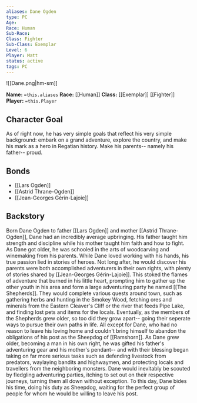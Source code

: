 ```yaml
---
aliases: Dane Ogden
type: PC
Age:
Race: Human
Sub-Race: 
Class: Fighter
Sub-Class: Exemplar
Level: 6
Player: Matt
status: active
tags: PC
---
```



![[Dane.png|hm-sm]]

**Name:** `=this.aliases`
**Race:** [[Human]]
**Class:** [[Exemplar]] [[Fighter]] 
**Player:** `=this.Player`

## Character Goal

As of right now, he has very simple goals that reflect his very simple background: embark on a grand adventure, explore the country, and make his mark as a hero in Regatian history. Make his parents-- namely his father-- proud.

## Bonds

- [[Lars Ogden]]
- [[Astrid Thrane-Ogden]]
- [[Jean-Georges Gérin-Lajoie]]

## Backstory

Born Dane Ogden to father [[Lars Ogden]] and mother [[Astrid Thrane-Ogden]], Dane had an incredibly average upbringing. His father taught him strength and discipline while his mother taught him faith and how to fight. As Dane got older, he was schooled in the arts of woodcarving and winemaking from his parents. While Dane loved working with his hands, his true passion lied in stories of heroes. Not long after, he would discover his parents were both accomplished adventurers in their own rights, with plenty of stories shared by [[Jean-Georges Gérin-Lajoie]].   This stoked the flames of adventure that burned in his little heart, prompting him to gather up the other youth in his area and form a large adventuring party he named [[The Shepherds]]. They would complete various quests around town, such as gathering herbs and hunting in the Smokey Wood, fetching ores and minerals from the Eastern Cleaver's Cliff or the river that feeds Pipe Lake, and finding lost pets and items for the locals. Eventually, as the members of the Shepherds grew older, so too did they grow apart-- going their seperate ways to pursue their own paths in life. All except for Dane, who had no reason to leave his loving home and couldn't bring himself to abandon the obligations of his post as the Sheepdog of [[Ramshorn]].  As Dane grew older, becoming a man in his own right, he was gifted his father's adventuring gear and his mother's pendant-- and with their blessing began taking on far more serious tasks such as defending livestock from predators, waylaying bandits and highwaymen, and protecting locals and travellers from the neighboring monsters. Dane would inevitably be scouted by fledgling adventuring parties, itching to set out on their respective journeys, turning them all down without exception. To this day, Dane bides his time, doing his duty as Sheepdog, waiting for the perfect group of people for whom he would be willing to leave his post.